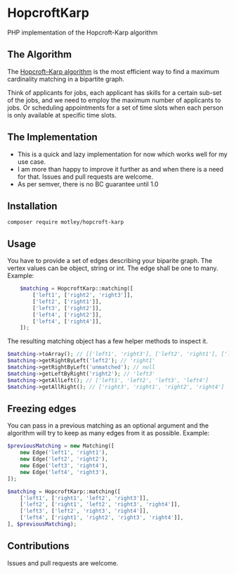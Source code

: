# HopcroftKarp

PHP implementation of the Hopcroft-Karp algorithm

## The Algorithm

The [Hopcroft–Karp algorithm](https://en.wikipedia.org/wiki/Hopcroft%E2%80%93Karp_algorithm) is the most efficient way to find a maximum cardinality matching in a bipartite graph.

Think of applicants for jobs, each applicant has skills for a certain sub-set of the jobs, and we need to employ the maximum number of applicants to jobs.
Or scheduling appointments for a set of time slots when each person is only available at specific time slots.

## The Implementation

- This is a quick and lazy implementation for now which works well for my use case.
- I am more than happy to improve it further as and when there is a need for that. Issues and pull requests are welcome.
- As per semver, there is no BC guarantee until 1.0

## Installation

```shell
composer require motley/hopcroft-karp
```

## Usage

You have to provide a set of edges describing your biparite graph. The vertex values can be object, string or int. The edge shall be one to many. Example:

```php
    $matching = HopcroftKarp::matching([
        ['left1', ['right2', 'right3']],
        ['left2', ['right1']],
        ['left3', ['right2']],
        ['left4', ['right2']],
        ['left4', ['right4']],
    ]);
```
The resulting matching object has a few helper methods to inspect it.

```php
$matching->toArray(); // [['left1', 'right3'], ['left2', 'right1'], ['left3', 'right2'], ['left4', 'right4']]
$matching->getRightByLeft('left2'); // 'right1'
$matching->getRightByLeft('unmatched'); // null
$matching->getLeftByRight('right2'); // 'left3'
$matching->getAllLeft(); // ['left1', 'left2', 'left3', 'left4']
$matching->getAllRight(); // ['right3', 'right1', 'right2', 'right4']

```

## Freezing edges
You can pass in a previous matching as an optional argument and the algorithm will try to keep as many edges from it as possible. Example:

```php
$previousMatching = new Matching([
    new Edge('left1', 'right1'),
    new Edge('left2', 'right2'),
    new Edge('left3', 'right4'),
    new Edge('left4', 'right3'),
]);

$matching = HopcroftKarp::matching([
    ['left1', ['right1', 'left2', 'right3']],
    ['left2', ['right1', 'left2', 'right3', 'right4']],
    ['left3', ['left2', 'right3', 'right4']],
    ['left4', ['right1', 'right2', 'right3', 'right4']],
], $previousMatching);
```

## Contributions

Issues and pull requests are welcome.
